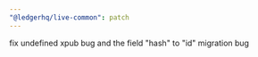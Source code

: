 ```yaml
---
"@ledgerhq/live-common": patch
---
```


fix undefined xpub bug and the field "hash" to "id" migration bug
